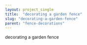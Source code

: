 ```yaml
---
layout: project_single
title:  "decorating a garden fence"
slug: "decorating-a-garden-fence"
parent: "fence-decorations"
---
```

decorating a garden fence